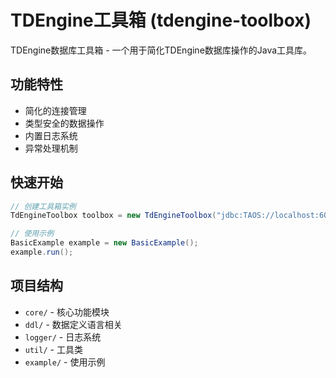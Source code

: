 # TDEngine工具箱 (tdengine-toolbox)

TDEngine数据库工具箱 - 一个用于简化TDEngine数据库操作的Java工具库。

## 功能特性

- 简化的连接管理
- 类型安全的数据操作
- 内置日志系统
- 异常处理机制

## 快速开始

```java
// 创建工具箱实例
TdEngineToolbox toolbox = new TdEngineToolbox("jdbc:TAOS://localhost:6030/test", "root", "taosdata");

// 使用示例
BasicExample example = new BasicExample();
example.run();
```

## 项目结构

- `core/` - 核心功能模块
- `ddl/` - 数据定义语言相关
- `logger/` - 日志系统
- `util/` - 工具类
- `example/` - 使用示例
